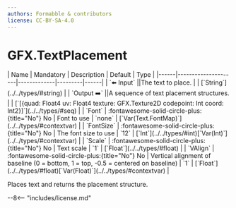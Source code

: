 ```yaml
---
authors: Formabble & contributors
license: CC-BY-SA-4.0
---
```



# GFX.TextPlacement

<div class="sh-parameters" markdown="1">
| Name | Mandatory | Description | Default | Type |
|------|---------------------|-------------|---------|------|
| `⬅️ Input` ||The text to place. | | [`String`](../../types/#string) |
| `Output ➡️` ||A sequence of text placement structures. | | [`[{quad: Float4 uv: Float4 texture: GFX.Texture2D codepoint: Int coord: Int2}]`](../../types/#seq) |
| `Font` | :fontawesome-solid-circle-plus:{title="No"} No  | Font to use | `none` | [`Var(Text.FontMap)`](../../types/#contextvar) |
| `FontSize` | :fontawesome-solid-circle-plus:{title="No"} No  | The font size to use | `12` | [`Int`](../../types/#int)[`Var(Int)`](../../types/#contextvar) |
| `Scale` | :fontawesome-solid-circle-plus:{title="No"} No  | Text scale | `1` | [`Float`](../../types/#float) |
| `VAlign` | :fontawesome-solid-circle-plus:{title="No"} No  | Vertical alignment of baseline (0 = bottom, 1 = top, -0.5 = centered on baseline) | `1` | [`Float`](../../types/#float)[`Var(Float)`](../../types/#contextvar) |

</div>

Places text and returns the placement structure.

--8<-- "includes/license.md"

